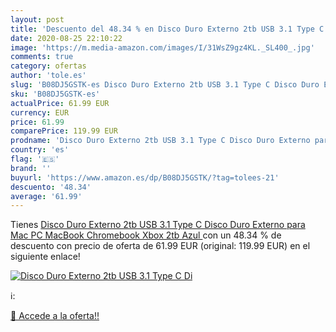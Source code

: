 ```yaml
---
layout: post
title: 'Descuento del 48.34 % en Disco Duro Externo 2tb USB 3.1 Type C Di'
date: 2020-08-25 22:10:22
image: 'https://m.media-amazon.com/images/I/31WsZ9gz4KL._SL400_.jpg'
comments: true
category: ofertas
author: 'tole.es'
slug: 'B08DJ5GSTK-es Disco Duro Externo 2tb USB 3.1 Type C Disco Duro Externo...'
sku: 'B08DJ5GSTK-es'
actualPrice: 61.99 EUR
currency: EUR
price: 61.99
comparePrice: 119.99 EUR
prodname: 'Disco Duro Externo 2tb USB 3.1 Type C Disco Duro Externo para Mac  PC MacBook  Chromebook  Xbox  2tb  Azul '
country: 'es'
flag: '🇪🇸'
brand: ''
buyurl: 'https://www.amazon.es/dp/B08DJ5GSTK/?tag=tolees-21'
descuento: '48.34'
average: '61.99'
---
```


Tienes [Disco Duro Externo 2tb USB 3.1 Type C Disco Duro Externo para Mac  PC MacBook  Chromebook  Xbox  2tb  Azul ](https://www.amazon.es/dp/B08DJ5GSTK/?tag=tolees-21) con un 48.34 % de descuento con precio de oferta de 61.99 EUR (original: 119.99 EUR) en el siguiente enlace!

[![Disco Duro Externo 2tb USB 3.1 Type C Di](https://m.media-amazon.com/images/I/31WsZ9gz4KL._SL400_.jpg)](https://www.amazon.es/dp/B08DJ5GSTK/?tag=tolees-21)

ℹ️:


[🛒 Accede a la oferta!!](https://www.amazon.es/dp/B08DJ5GSTK/?tag=tolees-21)
